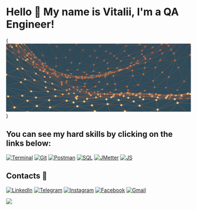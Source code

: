# Hello 👋 My name is Vitalii, I'm a QA Engineer!

(![Header](https://github.com/Vitaly-chek/Vitaly-chek/blob/main/images/2.png))

## You can see my hard skills by clicking  on the links below:

[![Terminal](https://img.shields.io/badge/Terminal-4296C7?style=for-the-badge&logo=linux&logoColor=000000)][terminal]
[![Git](https://img.shields.io/badge/Git-4296C7?style=for-the-badge&logo=git)][git]
[![Postman](https://img.shields.io/badge/Postman-4296C7?style=for-the-badge&logo=postman)][postman]
[![SQL](https://img.shields.io/badge/SQL-4296C7?style=for-the-badge&logo=postgresql&logoColor=00007C)][sql]
[![JMetter](https://img.shields.io/badge/JMeter-4296C7?style=for-the-badge&logo=ApacheJMeter&logoColor=000000)][jmetter]
[![JS](https://img.shields.io/badge/JavaScript-4296C7?style=for-the-badge&logo=javascript)][js]


## Contacts 📱

[![LinkedIn](https://img.shields.io/badge/LinkedIn-4296C7?style=for-the-badge&logo=LinkedIn)][linkedin]
[![Telegram](https://img.shields.io/badge/Telegram-4296C7?style=for-the-badge&logo=Telegram&logoColor=00007C)][telegram]
[![Instagram](https://img.shields.io/badge/Instagram-4296C7?style=for-the-badge&logo=Instagram)][instagram]
[![Facebook](https://img.shields.io/badge/Facebook-4296C7?style=for-the-badge&logo=Facebook&logoColor=144FC7)][facebook]
[![Gmail](https://img.shields.io/badge/Gmail-4296C7?style=for-the-badge&logo=Gmail&logoColor=FF0202)][gmail]

![](https://komarev.com/ghpvc/?username=Vitaly-chek)


[terminal]: https://github.com/Vitaly-chek/Terminal
[git]: https://github.com/Vitaly-chek/Git
[postman]: https://github.com/Vitaly-chek/Postman
[sql]: https://github.com/Vitaly-chek/SQL
[jmetter]: https://github.com/Vitaly-chek/JMeter
[js]: https://github.com/Vitaly-chek/JS_Course

[linkedin]:https://www.linkedin.com/in/krivoruchekvitaly
[telegram]: https://t.me/krivoruchekvitaly
[instagram]: https://www.instagram.com/vitaly_chek/
[facebook]: https://m.facebook.com/krivoruchekvitaly
[gmail]: mailto:krivoruchek1@gmail.com
